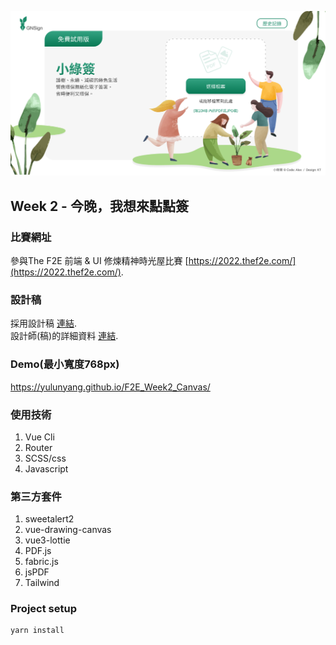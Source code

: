 ![This is a alt text.](./public/view.png)
## Week 2 - 今晚，我想來點點簽

### 比賽網址
參與The F2E 前端 & UI 修煉精神時光屋比賽 [https://2022.thef2e.com/](https://2022.thef2e.com/).

### 設計稿
採用設計稿 [連結](https://2022.thef2e.com/users/12061579703802991521).  
設計師(稿)的詳細資料 [連結](https://www.figma.com/file/6ZjDFQSrwRy6OUAXDmJNhz/%E5%B0%8F%E7%B6%A0%E7%B0%BD?node-id=149%3A296&t=ILJydk7VymeQ9GxP-0).

### Demo(最小寬度768px)
https://yulunyang.github.io/F2E_Week2_Canvas/

### 使用技術
1. Vue Cli
1. Router
1. SCSS/css
1. Javascript

### 第三方套件
1. sweetalert2
1. vue-drawing-canvas
1. vue3-lottie
1. PDF.js
1. fabric.js
1. jsPDF
1. Tailwind

### Project setup
```
yarn install
```

